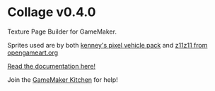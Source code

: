 # Collage v0.4.0
Texture Page Builder for GameMaker.

Sprites used are by both [kenney's pixel vehicle pack](https://kenney.nl/assets/pixel-vehicle-pack) and [z11z11 from opengameart.org](https://opengameart.org/content/soldier-walking-animation)

[Read the documentation here!](https://docs.tabularelf.com/Collage/)

Join the [GameMaker Kitchen](https://discord.gg/8krYCqr) for help!
